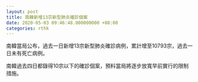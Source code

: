 ```yaml
---
layout: post
title: 南韓新增13宗新型肺炎確診個案
date: 2020-05-03 09:46:48.000000000 +08:00
categories: rthk
---
```


南韓當局公布，過去一日新增13宗新型肺炎確診病例，累計增至10793宗，過去一日未有死亡病例。

南韓過去四日都錄得10宗以下的確診個案，預料當局將逐步放寬早前實行的限制措施。
